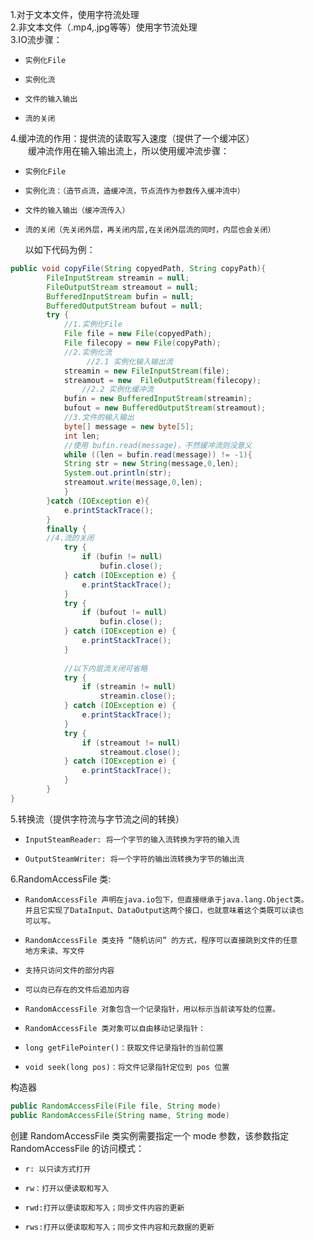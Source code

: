 1.对于文本文件，使用字符流处理\
2.非文本文件（.mp4,.jpg等等）使用字节流处理\
3.IO流步骤：
*     实例化File
*     实例化流
*     文件的输入输出
*     流的关闭
4.缓冲流的作用：提供流的读取写入速度（提供了一个缓冲区）\
&emsp;&emsp;缓冲流作用在输入输出流上，所以使用缓冲流步骤：
*     实例化File
*     实例化流：（造节点流，造缓冲流，节点流作为参数传入缓冲流中）
*     文件的输入输出（缓冲流传入）
*     流的关闭（先关闭外层，再关闭内层,在关闭外层流的同时，内层也会关闭）
    以如下代码为例：
```Java
public void copyFile(String copyedPath, String copyPath){
        FileInputStream streamin = null;
        FileOutputStream streamout = null;
        BufferedInputStream bufin = null;
        BufferedOutputStream bufout = null;
        try {
            //1.实例化File
            File file = new File(copyedPath);
            File filecopy = new File(copyPath);
            //2.实例化流
                 //2.1 实例化输入输出流
            streamin = new FileInputStream(file);
            streamout = new  FileOutputStream(filecopy);
                //2.2 实例化缓冲流
            bufin = new BufferedInputStream(streamin);
            bufout = new BufferedOutputStream(streamout);
            //3.文件的输入输出
            byte[] message = new byte[5];
            int len;
            //使用 bufin.read(message)，不然缓冲流则没意义
            while ((len = bufin.read(message)) != -1){
            String str = new String(message,0,len);
            System.out.println(str);
            streamout.write(message,0,len);
            }
        }catch (IOException e){
            e.printStackTrace();
        }
        finally {
        //4.流的关闭
            try {
                if (bufin != null)
                    bufin.close();
            } catch (IOException e) {
                e.printStackTrace();
            }
            try {
                if (bufout != null)
                    bufin.close();
            } catch (IOException e) {
                e.printStackTrace();
            }
            
            //以下内层流关闭可省略
            try {
                if (streamin != null)
                    streamin.close();
            } catch (IOException e) {
                e.printStackTrace();
            }
            try {
                if (streamout != null)
                    streamout.close();
            } catch (IOException e) {
                e.printStackTrace();
            }
        }
}
```
5.转换流（提供字符流与字节流之间的转换）
*     InputSteamReader: 将一个字节的输入流转换为字符的输入流
*     OutputSteamWriter: 将一个字符的输出流转换为字节的输出流
6.RandomAccessFile 类:
*     RandomAccessFile 声明在java.io包下，但直接继承于java.lang.Object类。
      并且它实现了DataInput、DataOutput这两个接口，也就意味着这个类既可以读也
      可以写。
*     RandomAccessFile 类支持 “随机访问” 的方式，程序可以直接跳到文件的任意
      地方来读、写文件
*     支持只访问文件的部分内容
*     可以向已存在的文件后追加内容
*     RandomAccessFile 对象包含一个记录指针，用以标示当前读写处的位置。
*     RandomAccessFile 类对象可以自由移动记录指针：
*     long getFilePointer()：获取文件记录指针的当前位置
*     void seek(long pos)：将文件记录指针定位到 pos 位置
构造器
```java
public RandomAccessFile(File file, String mode)
public RandomAccessFile(String name, String mode)
```   
创建 RandomAccessFile 类实例需要指定一个 mode 参数，该参数指定 RandomAccessFile 的访问模式：
*     r: 以只读方式打开
*     rw：打开以便读取和写入
*     rwd:打开以便读取和写入；同步文件内容的更新
*     rws:打开以便读取和写入；同步文件内容和元数据的更新
